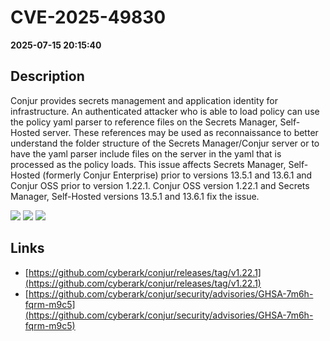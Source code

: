 # CVE-2025-49830

**2025-07-15 20:15:40**

## Description
Conjur provides secrets management and application identity for infrastructure. An authenticated attacker who is able to load policy can use the policy yaml parser to reference files on the Secrets Manager, Self-Hosted server. These references may be used as reconnaissance to better understand the folder structure of the Secrets Manager/Conjur server or to have the yaml parser include files on the server in the yaml that is processed as the policy loads. This issue affects Secrets Manager, Self-Hosted (formerly Conjur Enterprise) prior to versions 13.5.1 and 13.6.1 and Conjur OSS prior to version 1.22.1. Conjur OSS version 1.22.1 and Secrets Manager, Self-Hosted versions 13.5.1 and 13.6.1 fix the issue.

![](https://img.shields.io/static/v1?label=Score&message=7.1&color=red)
![](https://img.shields.io/static/v1?label=Severity&message=HIGH&color=red)
![](https://img.shields.io/static/v1?label=CWE&message=Traversal&color=green)

## Links
- [https://github.com/cyberark/conjur/releases/tag/v1.22.1](https://github.com/cyberark/conjur/releases/tag/v1.22.1)
- [https://github.com/cyberark/conjur/security/advisories/GHSA-7m6h-fqrm-m9c5](https://github.com/cyberark/conjur/security/advisories/GHSA-7m6h-fqrm-m9c5)
